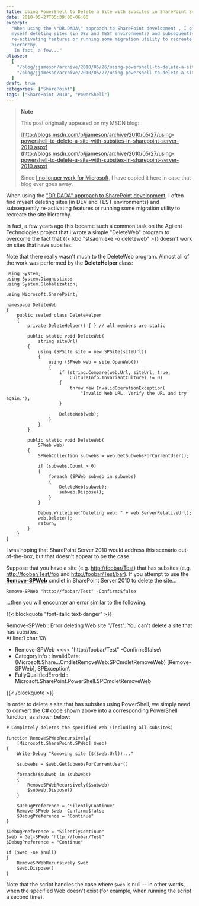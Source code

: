 ```yaml
---
title: Using PowerShell to Delete a Site with Subsites in SharePoint Server 2010
date: 2010-05-27T05:39:00-06:00
excerpt:
  "When using the \"DR.DADA\" approach to SharePoint development , I often find
  myself deleting sites (in DEV and TEST environments) and subsequently
  re-activating features or running some migration utility to recreate the site
  hierarchy. 
   In fact, a few..."
aliases:
  [
    "/blog/jjameson/archive/2010/05/26/using-powershell-to-delete-a-site-with-subsites-in-sharepoint-server-2010.aspx",
    "/blog/jjameson/archive/2010/05/27/using-powershell-to-delete-a-site-with-subsites-in-sharepoint-server-2010.aspx",
  ]
draft: true
categories: ["SharePoint"]
tags: ["SharePoint 2010", "PowerShell"]
---
```


> **Note**
>
> This post originally appeared on my MSDN blog:
>
> [http://blogs.msdn.com/b/jjameson/archive/2010/05/27/using-powershell-to-delete-a-site-with-subsites-in-sharepoint-server-2010.aspx](http://blogs.msdn.com/b/jjameson/archive/2010/05/27/using-powershell-to-delete-a-site-with-subsites-in-sharepoint-server-2010.aspx)
>
> Since
> [I no longer work for Microsoft](/blog/jjameson/2011/09/02/last-day-with-microsoft),
> I have copied it here in case that blog ever goes away.

When using the
["DR.DADA" approach to SharePoint development](/blog/jjameson/2009/03/31/introducing-the-dr-dada-approach-to-sharepoint-development),
I often find myself deleting sites (in DEV and TEST environments) and
subsequently re-activating features or running some migration utility to
recreate the site hierarchy.

In fact, a few years ago this became such a common task on the Agilent
Technologies project that I wrote a simple "DeleteWeb" program to overcome the
fact that {{< kbd "stsadm.exe -o deleteweb" >}} doesn't work on sites that have
subsites.

Note that there really wasn't much to the DeleteWeb program. Almost all of the
work was performed by the **DeleteHelper** class:

```
using System;
using System.Diagnostics;
using System.Globalization;

using Microsoft.SharePoint;

namespace DeleteWeb
{
    public sealed class DeleteHelper
    {
        private DeleteHelper() { } // all members are static

        public static void DeleteWeb(
            string siteUrl)
        {
            using (SPSite site = new SPSite(siteUrl))
            {
                using (SPWeb web = site.OpenWeb())
                {
                    if (string.Compare(web.Url, siteUrl, true,
                        CultureInfo.InvariantCulture) != 0)
                    {
                        throw new InvalidOperationException(
                            "Invalid Web URL. Verify the URL and try again.");
                    }

                    DeleteWeb(web);
                }
            }
        }

        public static void DeleteWeb(
            SPWeb web)
        {
            SPWebCollection subwebs = web.GetSubwebsForCurrentUser();

            if (subwebs.Count > 0)
            {
                foreach (SPWeb subweb in subwebs)
                {
                    DeleteWeb(subweb);
                    subweb.Dispose();
                }
            }

            Debug.WriteLine("Deleting web: " + web.ServerRelativeUrl);
            web.Delete();
            return;
        }
    }
}
```

I was hoping that SharePoint Server 2010 would address this scenario
out-of-the-box, but that doesn't appear to be the case.

Suppose that you have a site (e.g. [http://foobar/Test](http://foobar/Test))
that has subsites (e.g. [http://foobar/Test/foo](http://foobar/Test/foo) and
[http://foobar/Test/bar](http://foobar/Test/bar)). If you attempt to use the
**[Remove-SPWeb](http://technet.microsoft.com/en-us/library/ff607890.aspx)**
cmdlet in SharePoint Server 2010 to delete the site...

```
Remove-SPWeb "http://foobar/Test" -Confirm:$false
```

...then you will encounter an error similar to the following:

{{< blockquote "font-italic text-danger" >}}

Remove-SPWeb : Error deleting Web site "/Test". You can't delete a site that has
subsites.\
At line:1 char:13\

+ Remove-SPWeb &lt;&lt;&lt;&lt; "http://foobar/Test" -Confirm:$false\
+ CategoryInfo : InvalidData:
  (Microsoft.Share...CmdletRemoveWeb:SPCmdletRemoveWeb) [Remove-SPWeb],
  SPException\
+ FullyQualifiedErrorId : Microsoft.SharePoint.PowerShell.SPCmdletRemoveWeb

{{< /blockquote >}}

In order to delete a site that has subsites using PowerShell, we simply need to
convert the C# code shown above into a corresponding PowerShell function, as
shown below:

```
# Completely deletes the specified Web (including all subsites)

function RemoveSPWebRecursively(
    [Microsoft.SharePoint.SPWeb] $web)
{
    Write-Debug "Removing site ($($web.Url))..."

    $subwebs = $web.GetSubwebsForCurrentUser()

    foreach($subweb in $subwebs)
    {
        RemoveSPWebRecursively($subweb)
        $subweb.Dispose()
    }

    $DebugPreference = "SilentlyContinue"
    Remove-SPWeb $web -Confirm:$false
    $DebugPreference = "Continue"
}

$DebugPreference = "SilentlyContinue"
$web = Get-SPWeb "http://foobar/Test"
$DebugPreference = "Continue"

If ($web -ne $null)
{
    RemoveSPWebRecursively $web
    $web.Dispose()
}
```

Note that the script handles the case where `$web` is null -- in other words,
when the specified Web doesn't exist (for example, when running the script a
second time).
